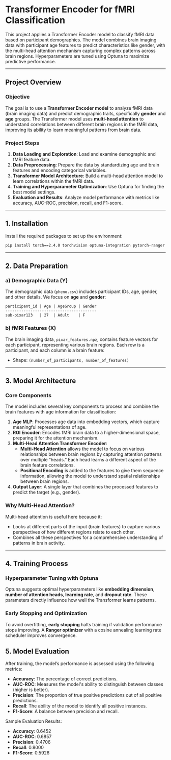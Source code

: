 # Transformer Encoder for fMRI Classification

This project applies a Transformer Encoder model to classify fMRI data based on participant demographics. The model combines brain imaging data with participant age features to predict characteristics like gender, with the multi-head attention mechanism capturing complex patterns across brain regions. Hyperparameters are tuned using Optuna to maximize predictive performance.

---

## Project Overview

### Objective

The goal is to use a **Transformer Encoder model** to analyze fMRI data (brain imaging data) and predict demographic traits, specifically **gender** and **age** groups. The Transformer model uses **multi-head attention** to understand correlations between different brain regions in the fMRI data, improving its ability to learn meaningful patterns from brain data.

### Project Steps

1. **Data Loading and Exploration**: Load and examine demographic and fMRI feature data.
2. **Data Preprocessing**: Prepare the data by standardizing age and brain features and encoding categorical variables.
3. **Transformer Model Architecture**: Build a multi-head attention model to learn correlations within the fMRI data.
4. **Training and Hyperparameter Optimization**: Use Optuna for finding the best model settings.
5. **Evaluation and Results**: Analyze model performance with metrics like accuracy, AUC-ROC, precision, recall, and F1-score.

---

## 1. Installation

Install the required packages to set up the environment:

```bash
pip install torch==2.4.0 torchvision optuna-integration pytorch-ranger torch_optimizer nilearn pandas seaborn plotly
```

---

## 2. Data Preparation

### a) Demographic Data (Y)

The demographic data (`pheno.csv`) includes participant IDs, age, gender, and other details. We focus on **age** and **gender**:
```plaintext
participant_id | Age | AgeGroup | Gender
----------------------------------------
sub-pixar123   | 27  | Adult    | F
```

### b) fMRI Features (X)

The brain imaging data, `pixar_features.npz`, contains feature vectors for each participant, representing various brain regions. Each row is a participant, and each column is a brain feature:
- Shape: `(number_of_participants, number_of_features)`

---

## 3. Model Architecture

### Core Components

The model includes several key components to process and combine the brain features with age information for classification:

1. **Age MLP**: Processes age data into embedding vectors, which capture meaningful representations of age.
2. **ROI Encoder**: Encodes fMRI brain data to a higher-dimensional space, preparing it for the attention mechanism.
3. **Multi-Head Attention Transformer Encoder**:
   - **Multi-Head Attention** allows the model to focus on various relationships between brain regions by capturing attention patterns over multiple “heads.” Each head learns a different aspect of the brain feature correlations.
   - **Positional Encoding** is added to the features to give them sequence information, allowing the model to understand spatial relationships between brain regions.
4. **Output Layer**: A single layer that combines the processed features to predict the target (e.g., gender).

### Why Multi-Head Attention?

Multi-head attention is useful here because it:
- Looks at different parts of the input (brain features) to capture various perspectives of how different regions relate to each other.
- Combines all these perspectives for a comprehensive understanding of patterns in brain activity.

---

## 4. Training Process

### Hyperparameter Tuning with Optuna

Optuna suggests optimal hyperparameters like **embedding dimension**, **number of attention heads**, **learning rate**, and **dropout rate**. These parameters directly influence how well the Transformer learns patterns.

### Early Stopping and Optimization

To avoid overfitting, **early stopping** halts training if validation performance stops improving. A **Ranger optimizer** with a cosine annealing learning rate scheduler improves convergence.


## 5. Model Evaluation

After training, the model’s performance is assessed using the following metrics:

- **Accuracy**: The percentage of correct predictions.
- **AUC-ROC**: Measures the model's ability to distinguish between classes (higher is better).
- **Precision**: The proportion of true positive predictions out of all positive predictions.
- **Recall**: The ability of the model to identify all positive instances.
- **F1-Score**: A balance between precision and recall.

Sample Evaluation Results:
- **Accuracy**: 0.6452
- **AUC-ROC**: 0.6857
- **Precision**: 0.4706
- **Recall**: 0.8000
- **F1-Score**: 0.5926


